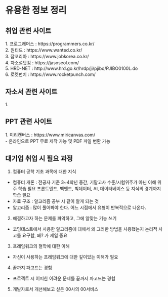 # 유용한 정보 정리 
<h2>취업 관련 사이트</h2>
1. 프로그래머스 : https://programmers.co.kr/ <br>
2. 원티드 : https://www.wanted.co.kr/ <br>
3. 잡코리아 : https://www.jobkorea.co.kr/ <br>
4. 자소설닷컴 : https://jasoseol.com/ <br>
5. HRD-NET : http://www.hrd.go.kr/hrdp/ji/pjibo/PJIBO0100L.do <br>
6. 로켓펀치 : https://www.rocketpunch.com/<br>

<h2>자소서 관련 사이트</h2>
1. 

<h2>PPT 관련 사이트</h2>
1. 미리캔버스 : https://www.miricanvas.com/<br>
- 온라인으로 PPT 무료 제작 가능 및 PDF 파일 변환 가능<br>

<h2>대기업 취업 시 필요 과정</h2>

1. 컴퓨터 공학 기초 과목에 대한 지식
- 컴퓨터 개론 : 전공자 기준 3~4학년 중간, 기말고사 수준/시험위주가 아닌 이해 위주 학습 필요
프론트엔드, 백엔드, 빅데이터, AI, 데이터베이스 등 지식의 경계까지 학습 필요
- 자료 구조 : 알고리즘 공부 시 같이 알게 되는 것
- 알고리즘 : 많이 풀어봐야 한다. 어느 시점에서 유형이 반복적으로 나온다.

2. 해결하고자 하는 문제를 파악하고, 그에 알맞는 기능 쓰기
- 코딩테스트에서 사용한 알고리즘에 대해서 왜 그러한 방법을 사용했는지
논리적 사고를 요구함, 왜? 가 제일 중요

3. 프레임워크의 철학에 대한 이해
- 자신이 사용하는 프레임워크에 대한 깊이있는 이해가 필요

4. 끝까지 파고드는 경험
- 프로젝트 시 어떠한 어려운 문제를 끝까지 파고드는 경험

5. 개발자로서 개선해보고 싶은 00사의 00서비스
